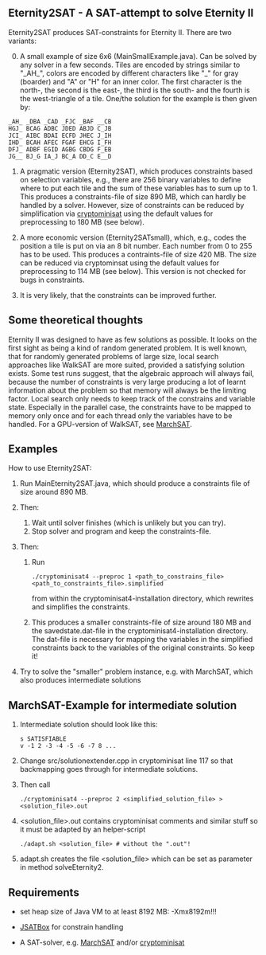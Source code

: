 Eternity2SAT - A SAT-attempt to solve Eternity II 
-------------------------------------------------

Eternity2SAT produces SAT-constraints for Eternity II. There are two variants:

0. A small example of size 6x6 (MainSmallExample.java). Can be solved by any solver in a few seconds. Tiles are encoded by strings similar to "\_AH\_", colors are encoded by different characters like "\_" for gray (boarder) and "A" or "H" for an inner color. The first character is the north-, the second is the east-, the third is the south- and the fourth is the west-triangle of a tile. One/the solution for the example is then given by:
  ```
  _AH_ _DBA _CAD _FJC _BAF __CB
  HGJ_ BCAG ADBC JDED ABJD C_JB
  JCI_ AIBC BDAI ECFD JHEC J_IH
  IHD_ BCAH AFEC FGAF EHCG I_FH
  DFJ_ ADBF EGID AGBG CBDG F_EB
  JG__ BJ_G IA_J BC_A DD_C E__D
  ```

1. A pragmatic version (Eternity2SAT), which produces constraints based on selection variables, e.g., there are 256 binary variables to define where to put each tile and the sum of these variables has to sum up to 1. This produces a constraints-file of size 890 MB, which can hardly be handled by a solver. However, size of constraints can be reduced by simplification via [cryptominisat](https://github.com/msoos/cryptominisat) using the default values for preprocessing to 180 MB (see below).

2. A more economic version (Eternity2SATsmall), which, e.g., codes the position a tile is put on via an 8 bit number. Each number from 0 to 255 has to be used. This produces a contraints-file of size 420 MB. The size can be reduced via cryptominsat using the default values for preprocessing to 114 MB (see below). This version is not checked for bugs in constraints.

3. It is very likely, that the constraints can be improved further.

Some theoretical thoughts
-------------------------

Eternity II was designed to have as few solutions as possible. It looks on the first sight as being a kind of random generated problem. It is well known, that for randomly generated problems of large size, local search approaches like WalkSAT are more suited, provided a satisfying solution exists. Some test runs suggest, that the algebraic approach will always fail, because the number of constraints is very large producing a lot of learnt information about the problem so that memory will always be the limiting factor. Local search only needs to keep track of the constrains and variable state. Especially in the parallel case, the constraints have to be mapped to memory only once and for each thread only the variables have to be handled. For a GPU-version of WalkSAT, see [MarchSAT](https://github.com/jostien/MarchSAT). 

Examples
--------

How to use Eternity2SAT:

1. Run MainEternity2SAT.java, which should produce a constraints file of size around 890 MB.

2. Then:
   1. Wait until solver finishes (which is unlikely but you can try).
   2. Stop solver and program and keep the constraints-file.

3. Then:
   1. Run
      ```
      ./cryptominisat4 --preproc 1 <path_to_constrains_file> <path_to_constraints_file>.simplified
      ```
      from within the cryptominisat4-installation directory, which rewrites and simplifies the constraints.
      
   2. This produces a smaller constraints-file of size around 180 MB and the savedstate.dat-file in the cryptominisat4-installation directory. The dat-file is necessary for mapping the variables in the simplified constraints back to the variables of the original constraints. So keep it!

4. Try to solve the "smaller" problem instance, e.g. with MarchSAT, which also produces intermediate solutions

MarchSAT-Example for intermediate solution
------------------------------------------

1. Intermediate solution should look like this:
   ```
   s SATISFIABLE
   v -1 2 -3 -4 -5 -6 -7 8 ...
   ```

2. Change src/solutionextender.cpp in cryptominisat line 117 so that backmapping goes through for intermediate solutions.

3. Then call 
   ```
   ./cryptominisat4 --preproc 2 <simplified_solution_file> > <solution_file>.out
   ```

4. \<solution_file\>.out contains cryptominisat comments and similar stuff so it must be adapted by an helper-script
   ```
   ./adapt.sh <solution_file> # without the ".out"!
   ```

5. adapt.sh creates the file \<solution_file\> which can be set as parameter in method solveEternity2.
 

Requirements
------------

- set heap size of Java VM to at least 8192 MB: -Xmx8192m!!!

- [JSATBox](https://github.com/jostien/JSATBox) for constrain handling

- A SAT-solver, e.g. [MarchSAT](https://github.com/jostien/MarchSAT) and/or [cryptominisat](https://github.com/msoos/cryptominisat)